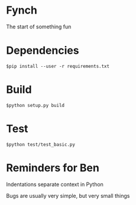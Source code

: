 # Fynch
The start of something fun

# Dependencies
`$pip install --user -r requirements.txt`

# Build
`$python setup.py build`

# Test
`$python test/test_basic.py`

# Reminders for Ben
Indentations separate context in Python

Bugs are usually very simple, but very small things
